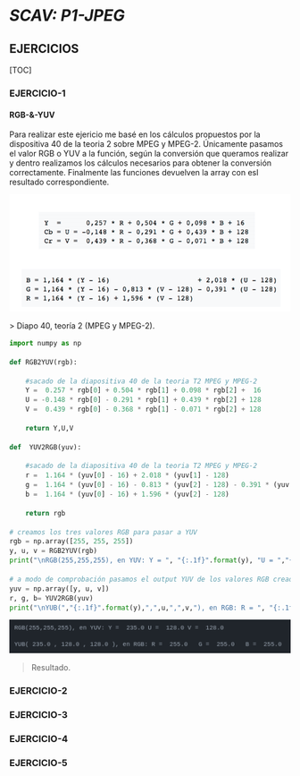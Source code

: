 # ***SCAV: P1-JPEG***

## **EJERCICIOS**

[TOC]

### EJERCICIO-1
#### **RGB-&-YUV**

Para realizar este ejericio me basé en los cálculos propuestos por la dispositiva 40 de la teoria 2 sobre MPEG y MPEG-2. 
Únicamente pasamos el valor RGB o YUV a la función, según la conversión que queramos realizar y dentro realizamos los cálculos necesarios para obtener la conversión correctamente. Finalmente las funciones devuelven la array con esl resultado correspondiente. 

<p align="center">
  <img src="https://github.com/SixtoPineda/P1-SCAV/blob/main/EJERCICIO-1/rgb_yuv.png" width="600" title="Diapo 40, teoría 2 (MPEG y MPEG-2)">
</p>
> Diapo 40, teoría 2 (MPEG y MPEG-2).



```python
import numpy as np

def RGB2YUV(rgb):

    #sacado de la diapositiva 40 de la teoria T2 MPEG y MPEG-2
    Y =  0.257 * rgb[0] + 0.504 * rgb[1] + 0.098 * rgb[2] +  16
    U = -0.148 * rgb[0] - 0.291 * rgb[1] + 0.439 * rgb[2] + 128
    V =  0.439 * rgb[0] - 0.368 * rgb[1] - 0.071 * rgb[2] + 128

    return Y,U,V

def  YUV2RGB(yuv):

    #sacado de la diapositiva 40 de la teoria T2 MPEG y MPEG-2
    r =  1.164 * (yuv[0] - 16) + 2.018 * (yuv[1] - 128)
    g =  1.164 * (yuv[0] - 16) - 0.813 * (yuv[2] - 128) - 0.391 * (yuv[1] - 128)
    b =  1.164 * (yuv[0] - 16) + 1.596 * (yuv[2] - 128)

    return rgb

# creamos los tres valores RGB para pasar a YUV
rgb = np.array([255, 255, 255])
y, u, v = RGB2YUV(rgb)
print("\nRGB(255,255,255), en YUV: Y = ", "{:.1f}".format(y), "U = ","{:.1f}".format(u),"V = ", "{:.1f}".format(v) )

# a modo de comprobación pasamos el output YUV de los valores RGB creados a la función que convierte el YUV en RGB
yuv = np.array([y, u, v])
r, g, b= YUV2RGB(yuv)
print("\nYUB(","{:.1f}".format(y),",",u,",",v,"), en RGB: R = ", "{:.1f}".format(r), "  G = ","{:.1f}".format(g),"  B = ", "{:.1f}".format(b),"\n" )

```
![](https://github.com/SixtoPineda/P1-SCAV/blob/main/EJERCICIO-1/result.png)
> Resultado.


### EJERCICIO-2
### EJERCICIO-3
### EJERCICIO-4
### EJERCICIO-5
